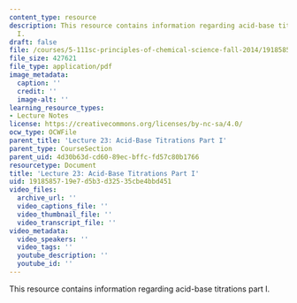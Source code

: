 ```yaml
---
content_type: resource
description: This resource contains information regarding acid-base titrations part
  I.
draft: false
file: /courses/5-111sc-principles-of-chemical-science-fall-2014/1918585719e7d5b3d32535cbe4bbd451_MIT5_111F14_Lec23.pdf
file_size: 427621
file_type: application/pdf
image_metadata:
  caption: ''
  credit: ''
  image-alt: ''
learning_resource_types:
- Lecture Notes
license: https://creativecommons.org/licenses/by-nc-sa/4.0/
ocw_type: OCWFile
parent_title: 'Lecture 23: Acid-Base Titrations Part I'
parent_type: CourseSection
parent_uid: 4d30b63d-cd60-89ec-bffc-fd57c80b1766
resourcetype: Document
title: 'Lecture 23: Acid-Base Titrations Part I'
uid: 19185857-19e7-d5b3-d325-35cbe4bbd451
video_files:
  archive_url: ''
  video_captions_file: ''
  video_thumbnail_file: ''
  video_transcript_file: ''
video_metadata:
  video_speakers: ''
  video_tags: ''
  youtube_description: ''
  youtube_id: ''
---
```

This resource contains information regarding acid-base titrations part I.